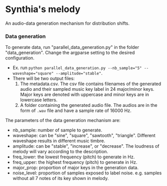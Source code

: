 # Synthia's melody
An audio-data generation mechanism for distribution shifts. 

### Data generation
To generate data, run "parallel_data_generation.py" in the folder "data_generation". Change the argparse setting to the desired configuration. 
- Ex. run ```python parallel_data_generation.py --nb_sample="5" --waveshape="square" --amplitude="stable"```.
- There will be two output files:
  1. The metadata.csv. The csv file contains filenames of the generated audio and their sampled music key label in 24 major/minor keys. Major keys are denoted with uppercase and minor keys are in lowercase letters.
  2. A folder containing the generated audio file. The audios are in the form of ```.wav``` file and have a sample rate of 16000 Hz.

The parameters of the data generation mechanism are:
- nb_sample: number of sample to generate.
- waveshape: can be "sine", "square", "sawtooth", "triangle". Different waveshape results in different music timbre.
- amplitude: can be "stable", "increase", or "decrease". The loudness of melody will vary according to the description.
- freq_lower: the lowest frequency (pitch) to generate in Hz.
- freq_upper: the highest frequency (pitch) to generate in Hz.
- major_prop: proportion of major keys in the generation data. 
- noise_level: proportion of samples exposed to label noise. e.g. samples without all 7 notes of its key shown in melody.
